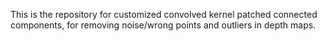 This is the repository for customized convolved kernel patched connected components, for removing noise/wrong points and outliers in depth maps.